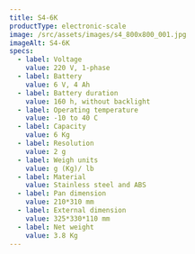 ```yaml
---
title: S4-6K
productType: electronic-scale
image: /src/assets/images/s4_800x800_001.jpg
imageAlt: S4-6K
specs:
  - label: Voltage
    value: 220 V, 1-phase
  - label: Battery
    value: 6 V, 4 Ah
  - label: Battery duration
    value: 160 h, without backlight
  - label: Operating temperature
    value: -10 to 40 C
  - label: Capacity
    value: 6 Kg
  - label: Resolution
    value: 2 g
  - label: Weigh units
    value: g (Kg)/ lb
  - label: Material
    value: Stainless steel and ABS
  - label: Pan dimension
    value: 210*310 mm
  - label: External dimension
    value: 325*330*110 mm
  - label: Net weight
    value: 3.8 Kg
---
```

